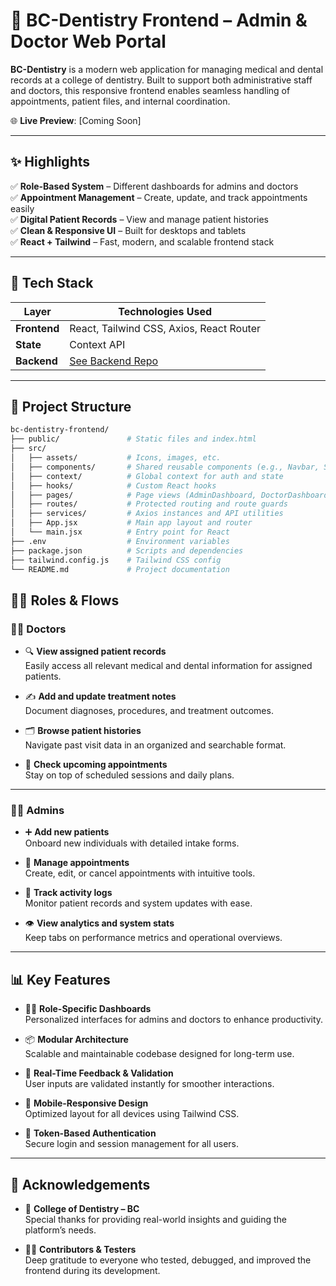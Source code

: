 # 🦷 BC-Dentistry Frontend – Admin & Doctor Web Portal

**BC-Dentistry** is a modern web application for managing medical and dental records at a college of dentistry. Built to support both administrative staff and doctors, this responsive frontend enables seamless handling of appointments, patient files, and internal coordination.

🌐 **Live Preview**: [Coming Soon]

---

## ✨ Highlights

✅ **Role-Based System** – Different dashboards for admins and doctors  
✅ **Appointment Management** – Create, update, and track appointments easily  
✅ **Digital Patient Records** – View and manage patient histories  
✅ **Clean & Responsive UI** – Built for desktops and tablets  
✅ **React + Tailwind** – Fast, modern, and scalable frontend stack  

---

## 🚀 Tech Stack

| Layer        | Technologies Used                        |
|--------------|-------------------------------------------|
| **Frontend** | React, Tailwind CSS, Axios, React Router  |
| **State**    | Context API                               |
| **Backend**  | [See Backend Repo](https://github.com/amxr21/bc-dentistry-backend) |

---

## 📂 Project Structure

```bash
bc-dentistry-frontend/
├── public/               # Static files and index.html
├── src/
│   ├── assets/           # Icons, images, etc.
│   ├── components/       # Shared reusable components (e.g., Navbar, Sidebar)
│   ├── context/          # Global context for auth and state
│   ├── hooks/            # Custom React hooks
│   ├── pages/            # Page views (AdminDashboard, DoctorDashboard, etc.)
│   ├── routes/           # Protected routing and route guards
│   ├── services/         # Axios instances and API utilities
│   ├── App.jsx           # Main app layout and router
│   └── main.jsx          # Entry point for React
├── .env                  # Environment variables
├── package.json          # Scripts and dependencies
├── tailwind.config.js    # Tailwind CSS config
└── README.md             # Project documentation
```

## 🧑‍💻 Roles & Flows

### 🧑‍⚕️ Doctors

- 🔍 **View assigned patient records**  
  Easily access all relevant medical and dental information for assigned patients.

- ✍️ **Add and update treatment notes**  
  Document diagnoses, procedures, and treatment outcomes.

- 🗂️ **Browse patient histories**  
  Navigate past visit data in an organized and searchable format.

- 📅 **Check upcoming appointments**  
  Stay on top of scheduled sessions and daily plans.

---

### 🧑‍💼 Admins

- ➕ **Add new patients**  
  Onboard new individuals with detailed intake forms.

- 📅 **Manage appointments**  
  Create, edit, or cancel appointments with intuitive tools.

- 🧾 **Track activity logs**  
  Monitor patient records and system updates with ease.

- 👁️ **View analytics and system stats**  
  Keep tabs on performance metrics and operational overviews.

---

## 📊 Key Features

- 🧑‍💻 **Role-Specific Dashboards**  
  Personalized interfaces for admins and doctors to enhance productivity.

- 📦 **Modular Architecture**  
  Scalable and maintainable codebase designed for long-term use.

- 💬 **Real-Time Feedback & Validation**  
  User inputs are validated instantly for smoother interactions.

- 📱 **Mobile-Responsive Design**  
  Optimized layout for all devices using Tailwind CSS.

- 🔐 **Token-Based Authentication**  
  Secure login and session management for all users.

---

## 🙌 Acknowledgements

- 🏫 **College of Dentistry – BC**  
  Special thanks for providing real-world insights and guiding the platform’s needs.

- 👨‍💻 **Contributors & Testers**  
  Deep gratitude to everyone who tested, debugged, and improved the frontend during its development.
